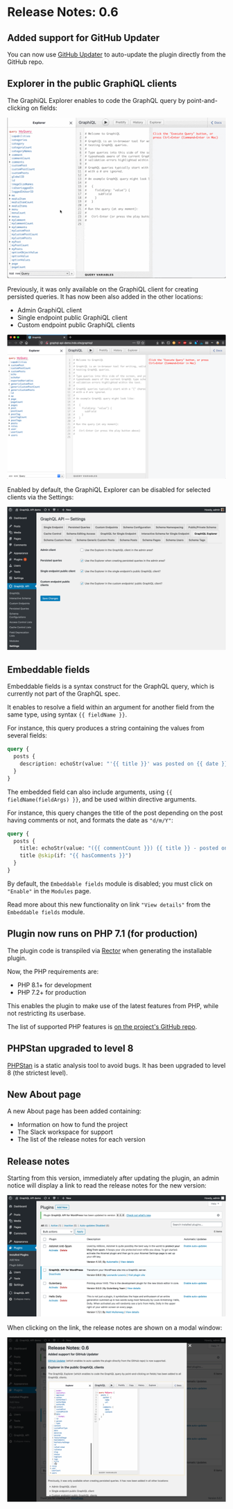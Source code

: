 # Release Notes: 0.6

## Added support for GitHub Updater

You can now use [GitHub Updater](https://github.com/afragen/github-updater/) to auto-update the plugin directly from the GitHub repo.

## Explorer in the public GraphiQL clients

The GraphiQL Explorer enables to code the GraphQL query by point-and-clicking on fields:

![Writing and executing a persisted query](../../images/graphiql-explorer.gif)

Previously, it was only available on the GraphiQL client for creating persisted queries. It has now been also added in the other locations:

- Admin GraphiQL client
- Single endpoint public GraphiQL client
- Custom endpoint public GraphiQL clients

![Public client with GraphiQL Explorer](../../images/releases/v06/public-client-with-graphiql-explorer.png)

Enabled by default, the GraphiQL Explorer can be disabled for selected clients via the Settings:

![Public client with GraphiQL Explorer](../../images/legacy/v06/settings-graphiql-explorer.png)

## Embeddable fields

Embeddable fields is a syntax construct for the GraphQL query, which is currently not part of the GraphQL spec.

It enables to resolve a field within an argument for another field from the same type, using syntax `{{ fieldName }}`.

For instance, this query produces a string containing the values from several fields:

```graphql
query {
  posts {
    description: echoStr(value: "'{{ title }}' was posted on {{ date }}")
  }
}
```

The embedded field can also include arguments, using `{{ fieldName(fieldArgs) }}`, and be used within directive arguments.

For instance, this query changes the title of the post depending on the post having comments or not, and formats the date as `"d/m/Y"`:

```graphql
query {
  posts {
    title: echoStr(value: "({{ commentCount }}) {{ title }} - posted on {{ date(format: \"d/m/Y\") }}") @include(if: "{{ hasComments }}")
    title @skip(if: "{{ hasComments }}")
  }
}
```

By default, the `Embeddable fields` module is disabled; you must click on `"Enable"` in the `Modules` page.

Read more about this new functionality on link `"View details"` from the `Embeddable fields` module.

## Plugin now runs on PHP 7.1 (for production)

The plugin code is transpiled via [Rector](https://github.com/rectorphp/rector/) when generating the installable plugin.

Now, the PHP requirements are:

- PHP 8.1+ for development
- PHP 7.2+ for production

This enables the plugin to make use of the latest features from PHP, while not restricting its userbase.

The list of supported PHP features is [on the project's GitHub repo](https://github.com/GraphQLAPI/graphql-api-for-wp#supported-php-features).

## PHPStan upgraded to level 8

[PHPStan](https://phpstan.org/) is a static analysis tool to avoid bugs. It has been upgraded to level 8 (the strictest level).

## New About page

A new About page has been added containing:

- Information on how to fund the project
- The Slack workspace for support
- The list of the release notes for each version

## Release notes

Starting from this version, immediately after updating the plugin, an admin notice will display a link to read the release notes for the new version:

![Offering to read the release notes via an admin notice](../../images/releases/v06/admin-notice-release-notes.png)

When clicking on the link, the release notes are shown on a modal window:

![Release notes in a modal window](../../images/releases/v06/release-notes-in-modal.png)
